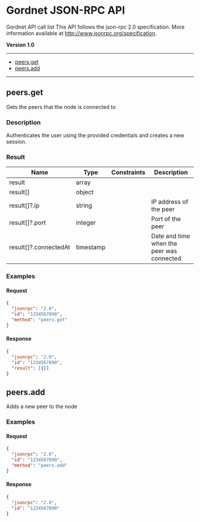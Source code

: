 # Gordnet JSON-RPC API

Gordnet API call list
This API follows the json-rpc 2.0 specification. More information available at http://www.jsonrpc.org/specification.

<strong>Version 1.0</strong>

---

- [peers.get](#peers.get)
- [peers.add](#peers.add)

---

<a name="peers.get"></a>

## peers.get

Gets the peers that the node is connected to

### Description

Authenticates the user using the provided credentials and creates a new session.

### Result

| Name                  | Type      | Constraints | Description                               |
| --------------------- | --------- | ----------- | ----------------------------------------- |
| result                | array     |             |                                           |
| result[]              | object    |             |                                           |
| result[]?.ip          | string    |             | IP address of the peer                    |
| result[]?.port        | integer   |             | Port of the peer                          |
| result[]?.connectedAt | timestamp |             | Date and time when the peer was connected |

### Examples

#### Request

```json
{
  "jsonrpc": "2.0",
  "id": "1234567890",
  "method": "peers.get"
}
```

#### Response

```json
{
  "jsonrpc": "2.0",
  "id": "1234567890",
  "result": [{}]
}
```

<a name="peers.add"></a>

## peers.add

Adds a new peer to the node

### Examples

#### Request

```json
{
  "jsonrpc": "2.0",
  "id": "1234567890",
  "method": "peers.add"
}
```

#### Response

```json
{
  "jsonrpc": "2.0",
  "id": "1234567890"
}
```
